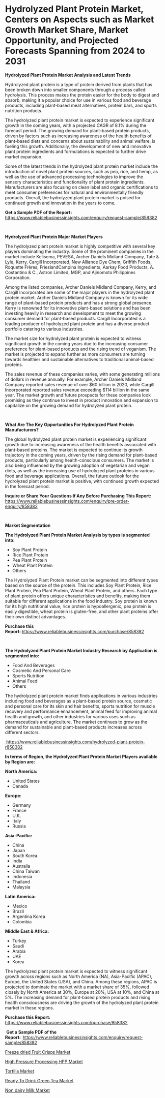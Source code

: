 <p><h1>Hydrolyzed Plant Protein Market, Centers on Aspects such as Market Growth Market Share, Market Opportunity, and Projected Forecasts Spanning from 2024 to 2031</h1></p><p><strong>Hydrolyzed Plant Protein Market Analysis and Latest Trends</strong></p>
<p><p>Hydrolyzed plant protein is a type of protein derived from plants that has been broken down into smaller components through a process called hydrolysis. This process makes the protein easier for the body to digest and absorb, making it a popular choice for use in various food and beverage products, including plant-based meat alternatives, protein bars, and sports nutrition products.</p><p>The hydrolyzed plant protein market is expected to experience significant growth in the coming years, with a projected CAGR of 8.1% during the forecast period. The growing demand for plant-based protein products, driven by factors such as increasing awareness of the health benefits of plant-based diets and concerns about sustainability and animal welfare, is fueling this growth. Additionally, the development of new and innovative plant protein ingredients and formulations is expected to further drive market expansion.</p><p>Some of the latest trends in the hydrolyzed plant protein market include the introduction of novel plant protein sources, such as pea, rice, and hemp, as well as the use of advanced processing technologies to improve the sensory characteristics and functionality of plant protein ingredients. Manufacturers are also focusing on clean label and organic certifications to meet consumer preferences for natural and environmentally friendly products. Overall, the hydrolyzed plant protein market is poised for continued growth and innovation in the years to come.</p></p>
<p><strong>Get a Sample PDF of the Report:&nbsp;</strong> <a href="https://www.reliablebusinessinsights.com/enquiry/request-sample/858382">https://www.reliablebusinessinsights.com/enquiry/request-sample/858382</a></p>
<p>&nbsp;</p>
<p><strong>Hydrolyzed Plant Protein Major Market Players</strong></p>
<p><p>The hydrolyzed plant protein market is highly competitive with several key players dominating the industry. Some of the prominent companies in the market include Kelisema, PEVESA, Archer Daniels Midland Company, Tate & Lyle, Kerry, Cargill Incorporated, New Alliance Dye Chem, Griffith Foods, Roquette Frères, FrieslandCampina Ingredients, Aarkay Food Products, A. Costantino & C., Astron Limited, MGP, and Ajinomoto Philippines Corporation.</p><p>Among the listed companies, Archer Daniels Midland Company, Kerry, and Cargill Incorporated are some of the major players in the hydrolyzed plant protein market. Archer Daniels Midland Company is known for its wide range of plant-based protein products and has a strong global presence. Kerry is renowned for its innovative plant-based solutions and has been investing heavily in research and development to meet the growing consumer demand for plant-based products. Cargill Incorporated is a leading producer of hydrolyzed plant protein and has a diverse product portfolio catering to various industries.</p><p>The market size for hydrolyzed plant protein is expected to witness significant growth in the coming years due to the increasing consumer preference for plant-based products and the rising trend of veganism. The market is projected to expand further as more consumers are turning towards healthier and sustainable alternatives to traditional animal-based proteins.</p><p>The sales revenue of these companies varies, with some generating millions of dollars in revenue annually. For example, Archer Daniels Midland Company reported sales revenue of over $60 billion in 2020, while Cargill Incorporated reported sales revenue exceeding $114 billion in the same year. The market growth and future prospects for these companies look promising as they continue to invest in product innovation and expansion to capitalize on the growing demand for hydrolyzed plant protein.</p></p>
<p>&nbsp;</p>
<p><strong>What Are The Key Opportunities For Hydrolyzed Plant Protein Manufacturers?</strong></p>
<p><p>The global hydrolyzed plant protein market is experiencing significant growth due to increasing awareness of the health benefits associated with plant-based proteins. The market is expected to continue its growth trajectory in the coming years, driven by the rising demand for plant-based products, particularly among health-conscious consumers. The market is also being influenced by the growing adoption of vegetarian and vegan diets, as well as the increasing use of hydrolyzed plant proteins in various food and beverage applications. Overall, the future outlook for the hydrolyzed plant protein market is positive, with continued growth expected in the forecast period.</p></p>
<p><strong>Inquire or Share Your Questions If Any Before Purchasing This Report:</strong> <a href="https://www.reliablebusinessinsights.com/enquiry/pre-order-enquiry/858382">https://www.reliablebusinessinsights.com/enquiry/pre-order-enquiry/858382</a></p>
<p>&nbsp;</p>
<p><strong>Market Segmentation</strong></p>
<p><strong>The Hydrolyzed Plant Protein Market Analysis by types is segmented into:</strong></p>
<p><ul><li>Soy Plant Protein</li><li>Rice Plant Protein</li><li>Pea Plant Protein</li><li>Wheat Plant Protein</li><li>Others</li></ul></p>
<p><p>The Hydrolyzed Plant Protein market can be segmented into different types based on the source of the protein. This includes Soy Plant Protein, Rice Plant Protein, Pea Plant Protein, Wheat Plant Protein, and others. Each type of plant protein offers unique characteristics and benefits, making them suitable for different applications in the food industry. Soy protein is known for its high nutritional value, rice protein is hypoallergenic, pea protein is easily digestible, wheat protein is gluten-free, and other plant proteins offer their own distinct advantages.</p></p>
<p><strong>Purchase this Report:&nbsp;</strong><a href="https://www.reliablebusinessinsights.com/purchase/858382">https://www.reliablebusinessinsights.com/purchase/858382</a></p>
<p>&nbsp;</p>
<p><strong>The Hydrolyzed Plant Protein Market Industry Research by Application is segmented into:</strong></p>
<p><ul><li>Food And Beverages</li><li>Cosmetic And Personal Care</li><li>Sports Nutrition</li><li>Animal Feed</li><li>Others</li></ul></p>
<p><p>The hydrolyzed plant protein market finds applications in various industries including food and beverages as a plant-based protein source, cosmetic and personal care for its skin and hair benefits, sports nutrition for muscle recovery and performance enhancement, animal feed for improving animal health and growth, and other industries for various uses such as pharmaceuticals and agriculture. The market continues to grow as the demand for sustainable and plant-based products increases across different sectors.</p></p>
<p><a href="https://www.reliablebusinessinsights.com/hydrolyzed-plant-protein-r858382">&nbsp;https://www.reliablebusinessinsights.com/hydrolyzed-plant-protein-r858382</a></p>
<p><strong>In terms of Region, the Hydrolyzed Plant Protein Market Players available by Region are:</strong></p>
<p>
    <p> <strong> North America: </strong>
        <ul>
            <li>United States</li>
            <li>Canada</li>
        </ul>
        </p> 
    <p> <strong> Europe: </strong>
        <ul>
            <li>Germany</li>
            <li>France</li>
            <li>U.K.</li>
            <li>Italy</li>
            <li>Russia</li>
        </ul>
        </p> 
    <p> <strong> Asia-Pacific: </strong>
        <ul>
            <li>China</li>
            <li>Japan</li>
            <li>South Korea</li>
            <li>India</li>
            <li>Australia</li>
            <li>China Taiwan</li>
            <li>Indonesia</li>
            <li>Thailand</li>
            <li>Malaysia</li>
        </ul>
        </p> 
    <p> <strong> Latin America: </strong>
        <ul>
            <li>Mexico</li>
            <li>Brazil</li>
            <li>Argentina Korea</li>
            <li>Colombia</li>
        </ul>
        </p> 
    <p> <strong> Middle East & Africa: </strong>
        <ul>
            <li>Turkey</li>
            <li>Saudi</li>
            <li>Arabia</li>
            <li>UAE</li>
            <li>Korea</li>
        </ul>
    </p>
    </p>
<p><p>The hydrolyzed plant protein market is expected to witness significant growth across regions such as North America (NA), Asia-Pacific (APAC), Europe, the United States (USA), and China. Among these regions, APAC is projected to dominate the market with a market share of 35%, followed closely by North America at 30%, Europe at 20%, USA at 10%, and China at 5%. The increasing demand for plant-based protein products and rising health consciousness are driving the growth of the hydrolyzed plant protein market in these regions.</p></p>
<p><strong>Purchase this Report: </strong><a href="https://www.reliablebusinessinsights.com/purchase/858382">https://www.reliablebusinessinsights.com/purchase/858382</a></p>
<p>&nbsp;<strong>Get a Sample PDF of the Report:&nbsp;&nbsp;</strong><a href="https://www.reliablebusinessinsights.com/enquiry/request-sample/858382">https://www.reliablebusinessinsights.com/enquiry/request-sample/858382</a></p>
<p><strong></strong></p>
<p><p><a href="https://github.com/mauripalmi/Market-Research-Report-List-4/blob/main/freeze-dried-fruit-crisps-market.md">Freeze dried Fruit Crisps Market</a></p><p><a href="https://github.com/nicoletavirag/Market-Research-Report-List-4/blob/main/high-pressure-processing-hpp-market.md">High Pressure Processing HPP Market</a></p><p><a href="https://github.com/btwcqfvq34/Market-Research-Report-List-2/blob/main/tortilla-market.md">Tortilla Market</a></p><p><a href="https://github.com/gulaimolin/Market-Research-Report-List-5/blob/main/ready-to-drink-green-tea-market.md">Ready To Drink Green Tea Market</a></p><p><a href="https://github.com/ochgvvcj16/Market-Research-Report-List-1/blob/main/non-dairy-milk-market.md">Non dairy Milk Market</a></p></p>